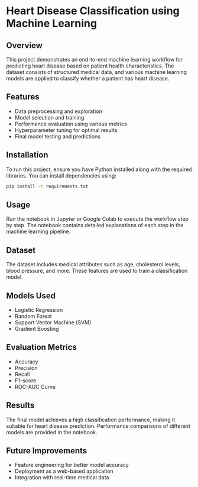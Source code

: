 # Heart Disease Classification using Machine Learning

## Overview
This project demonstrates an end-to-end machine learning workflow for predicting heart disease based on patient health characteristics. The dataset consists of structured medical data, and various machine learning models are applied to classify whether a patient has heart disease.

## Features
- Data preprocessing and exploration
- Model selection and training
- Performance evaluation using various metrics
- Hyperparameter tuning for optimal results
- Final model testing and predictions

## Installation
To run this project, ensure you have Python installed along with the required libraries. You can install dependencies using:

```bash
pip install -r requirements.txt
```

## Usage
Run the notebook in Jupyter or Google Colab to execute the workflow step by step. The notebook contains detailed explanations of each step in the machine learning pipeline.

## Dataset
The dataset includes medical attributes such as age, cholesterol levels, blood pressure, and more. These features are used to train a classification model.

## Models Used
- Logistic Regression
- Random Forest
- Support Vector Machine (SVM)
- Gradient Boosting

## Evaluation Metrics
- Accuracy
- Precision
- Recall
- F1-score
- ROC-AUC Curve

## Results
The final model achieves a high classification performance, making it suitable for heart disease prediction. Performance comparisons of different models are provided in the notebook.

## Future Improvements
- Feature engineering for better model accuracy
- Deployment as a web-based application
- Integration with real-time medical data

